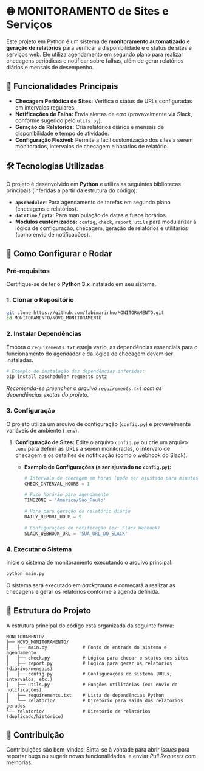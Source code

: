# 🌐 MONITORAMENTO de Sites e Serviços

Este projeto em Python é um sistema de **monitoramento automatizado** e **geração de relatórios** para verificar a disponibilidade e o status de sites e serviços web. Ele utiliza agendamento em segundo plano para realizar checagens periódicas e notificar sobre falhas, além de gerar relatórios diários e mensais de desempenho.

## 🌟 Funcionalidades Principais

*   **Checagem Periódica de Sites:** Verifica o status de URLs configuradas em intervalos regulares.
*   **Notificações de Falha:** Envia alertas de erro (provavelmente via Slack, conforme sugerido pelo `utils.py`).
*   **Geração de Relatórios:** Cria relatórios diários e mensais de disponibilidade e tempo de atividade.
*   **Configuração Flexível:** Permite a fácil customização dos sites a serem monitorados, intervalos de checagem e horários de relatório.

## 🛠️ Tecnologias Utilizadas

O projeto é desenvolvido em **Python** e utiliza as seguintes bibliotecas principais (inferidas a partir da estrutura do código):

*   **`apscheduler`**: Para agendamento de tarefas em segundo plano (checagens e relatórios).
*   **`datetime` / `pytz`**: Para manipulação de datas e fusos horários.
*   **Módulos customizados:** `config`, `check`, `report`, `utils` para modularizar a lógica de configuração, checagem, geração de relatórios e utilitários (como envio de notificações).

## 🚀 Como Configurar e Rodar

### Pré-requisitos

Certifique-se de ter o **Python 3.x** instalado em seu sistema.

### 1. Clonar o Repositório

```bash
git clone https://github.com/fabimarinho/MONITORAMENTO.git
cd MONITORAMENTO/NOVO_MONITORAMENTO
```

### 2. Instalar Dependências

Embora o `requirements.txt` esteja vazio, as dependências essenciais para o funcionamento do agendador e da lógica de checagem devem ser instaladas.

```bash
# Exemplo de instalação das dependências inferidas:
pip install apscheduler requests pytz
```
*Recomenda-se preencher o arquivo `requirements.txt` com as dependências exatas do projeto.*

### 3. Configuração

O projeto utiliza um arquivo de configuração (`config.py`) e provavelmente variáveis de ambiente (`.env`).

1.  **Configuração de Sites:** Edite o arquivo `config.py` ou crie um arquivo `.env` para definir as URLs a serem monitoradas, o intervalo de checagem e os detalhes de notificação (como o webhook do Slack).

    *   **Exemplo de Configurações (a ser ajustado no `config.py`):**
        ```python
        # Intervalo de checagem em horas (pode ser ajustado para minutos/segundos)
        CHECK_INTERVAL_HOURS = 1
        
        # Fuso horário para agendamento
        TIMEZONE = 'America/Sao_Paulo'
        
        # Hora para geração do relatório diário
        DAILY_REPORT_HOUR = 9
        
        # Configurações de notificação (ex: Slack Webhook)
        SLACK_WEBHOOK_URL = 'SUA_URL_DO_SLACK'
        ```

### 4. Executar o Sistema

Inicie o sistema de monitoramento executando o arquivo principal:

```bash
python main.py
```

O sistema será executado em *background* e começará a realizar as checagens e gerar os relatórios conforme a agenda definida.

## 📁 Estrutura do Projeto

A estrutura principal do código está organizada da seguinte forma:

```
MONITORAMENTO/
├── NOVO_MONITORAMENTO/
│   ├── main.py             # Ponto de entrada do sistema e agendamento
│   ├── check.py            # Lógica para checar o status dos sites
│   ├── report.py           # Lógica para gerar os relatórios (diários/mensais)
│   ├── config.py           # Configurações do sistema (URLs, intervalos, etc.)
│   ├── utils.py            # Funções utilitárias (ex: envio de notificações)
│   ├── requirements.txt    # Lista de dependências Python
│   └── relatorio/          # Diretório para saída dos relatórios gerados
└── relatorio/              # Diretório de relatórios (duplicado/histórico)
```

## 🤝 Contribuição

Contribuições são bem-vindas! Sinta-se à vontade para abrir *issues* para reportar bugs ou sugerir novas funcionalidades, e enviar *Pull Requests* com melhorias.




